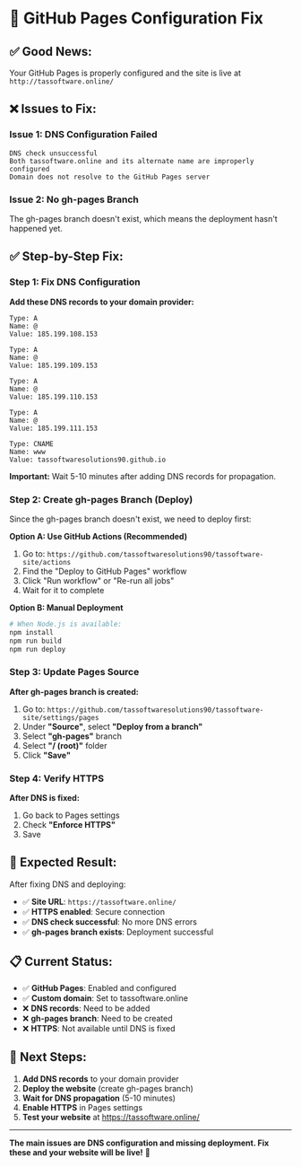 # 🔧 GitHub Pages Configuration Fix

## ✅ **Good News:**
Your GitHub Pages is properly configured and the site is live at `http://tassoftware.online/`

## ❌ **Issues to Fix:**

### **Issue 1: DNS Configuration Failed**
```
DNS check unsuccessful
Both tassoftware.online and its alternate name are improperly configured
Domain does not resolve to the GitHub Pages server
```

### **Issue 2: No gh-pages Branch**
The gh-pages branch doesn't exist, which means the deployment hasn't happened yet.

## ✅ **Step-by-Step Fix:**

### **Step 1: Fix DNS Configuration**

**Add these DNS records to your domain provider:**

```
Type: A
Name: @
Value: 185.199.108.153

Type: A
Name: @
Value: 185.199.109.153

Type: A
Name: @
Value: 185.199.110.153

Type: A
Name: @
Value: 185.199.111.153

Type: CNAME
Name: www
Value: tassoftwaresolutions90.github.io
```

**Important:** Wait 5-10 minutes after adding DNS records for propagation.

### **Step 2: Create gh-pages Branch (Deploy)**

Since the gh-pages branch doesn't exist, we need to deploy first:

**Option A: Use GitHub Actions (Recommended)**
1. Go to: `https://github.com/tassoftwaresolutions90/tassoftware-site/actions`
2. Find the "Deploy to GitHub Pages" workflow
3. Click "Run workflow" or "Re-run all jobs"
4. Wait for it to complete

**Option B: Manual Deployment**
```bash
# When Node.js is available:
npm install
npm run build
npm run deploy
```

### **Step 3: Update Pages Source**

**After gh-pages branch is created:**

1. Go to: `https://github.com/tassoftwaresolutions90/tassoftware-site/settings/pages`
2. Under **"Source"**, select **"Deploy from a branch"**
3. Select **"gh-pages"** branch
4. Select **"/ (root)"** folder
5. Click **"Save"**

### **Step 4: Verify HTTPS**

**After DNS is fixed:**
1. Go back to Pages settings
2. Check **"Enforce HTTPS"**
3. Save

## 🎯 **Expected Result:**

After fixing DNS and deploying:
- ✅ **Site URL**: `https://tassoftware.online/`
- ✅ **HTTPS enabled**: Secure connection
- ✅ **DNS check successful**: No more DNS errors
- ✅ **gh-pages branch exists**: Deployment successful

## 📋 **Current Status:**

- ✅ **GitHub Pages**: Enabled and configured
- ✅ **Custom domain**: Set to tassoftware.online
- ❌ **DNS records**: Need to be added
- ❌ **gh-pages branch**: Need to be created
- ❌ **HTTPS**: Not available until DNS is fixed

## 🚀 **Next Steps:**

1. **Add DNS records** to your domain provider
2. **Deploy the website** (create gh-pages branch)
3. **Wait for DNS propagation** (5-10 minutes)
4. **Enable HTTPS** in Pages settings
5. **Test your website** at https://tassoftware.online/

---

**The main issues are DNS configuration and missing deployment. Fix these and your website will be live!** 🚀
